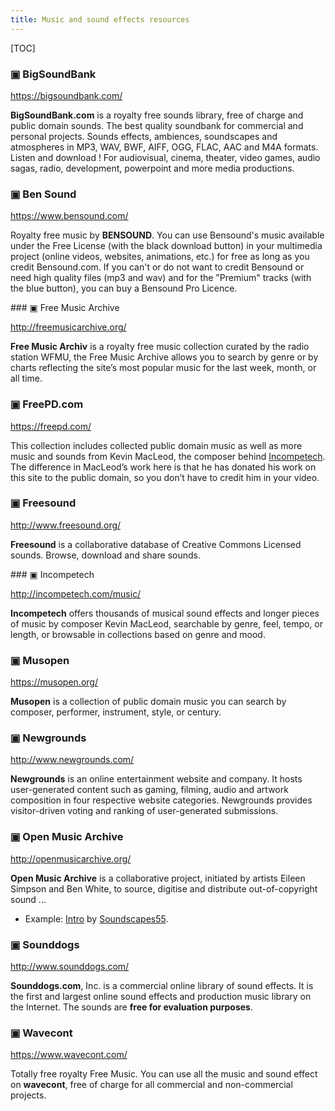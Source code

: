 ```yaml
---
title: Music and sound effects resources
---
```


[TOC]

### ▣ BigSoundBank

<https://bigsoundbank.com/>

**BigSoundBank.com** is a royalty free sounds library, free of charge and public
domain sounds. The best quality soundbank for commercial and personal
projects. Sounds effects, ambiences, soundscapes and atmospheres in MP3, WAV,
BWF, AIFF, OGG, FLAC, AAC and M4A formats.  Listen and download ! For
audiovisual, cinema, theater, video games, audio sagas, radio, development,
powerpoint and more media productions.


### ▣ Ben Sound

<https://www.bensound.com/>

Royalty free music by **BENSOUND**. You can use Bensound's music available under
the Free License (with the black download button) in your multimedia project
(online videos, websites, animations, etc.) for free as long as you credit
Bensound.com. If you can't or do not want to credit Bensound or need high
quality files (mp3 and wav) and for the "Premium" tracks (with the blue
button), you can buy a Bensound Pro Licence.


### ▣ Free Music Archive

<http://freemusicarchive.org/>

**Free Music Archiv** is a royalty free music collection curated by the radio
station WFMU, the Free Music Archive allows you to search by genre or by charts
reflecting the site’s most popular music for the last week, month, or all time.


### ▣ FreePD.com

<https://freepd.com/>

This collection includes collected public domain music as well as more music
and sounds from Kevin MacLeod, the composer behind [Incompetech](#incompetech).
The difference in MacLeod’s work here is that he has donated his work on this
site to the public domain, so you don’t have to credit him in your video.


### ▣ Freesound

<http://www.freesound.org/>

**Freesound** is a collaborative database of Creative Commons Licensed sounds.
Browse, download and share sounds.


### ▣ Incompetech

<http://incompetech.com/music/>

**Incompetech** offers thousands of musical sound effects and longer pieces of
music by composer Kevin MacLeod, searchable by genre, feel, tempo, or length,
or browsable in collections based on genre and mood.


### ▣ Musopen

<https://musopen.org/>

**Musopen** is a collection of public domain music you can search by composer,
performer, instrument, style, or century.


### ▣ Newgrounds

<http://www.newgrounds.com/>

**Newgrounds** is an online entertainment website and company. It hosts
user-generated content such as gaming, filming, audio and artwork composition
in four respective website categories. Newgrounds provides visitor-driven
voting and ranking of user-generated submissions. 


### ▣ Open Music Archive

<http://openmusicarchive.org/>

**Open Music Archive** is a collaborative project, initiated by artists Eileen
Simpson and Ben White, to source, digitise and distribute out-of-copyright
sound ...

- Example: [Intro](https://freesound.org/people/Soundscapes55/sounds/456384/) by [Soundscapes55](https://freesound.org/people/Soundscapes55/).


### ▣ Sounddogs

<http://www.sounddogs.com/>

**Sounddogs.com**, Inc. is a commercial online library of sound effects.  It is
the first and largest online sound effects and production music library on
the Internet. The sounds are **free for evaluation purposes**.


### ▣ Wavecont

<https://www.wavecont.com/>

Totally free royalty Free Music. You can use all the music and sound effect
on **wavecont**, free of charge for all commercial and non-commercial projects.
